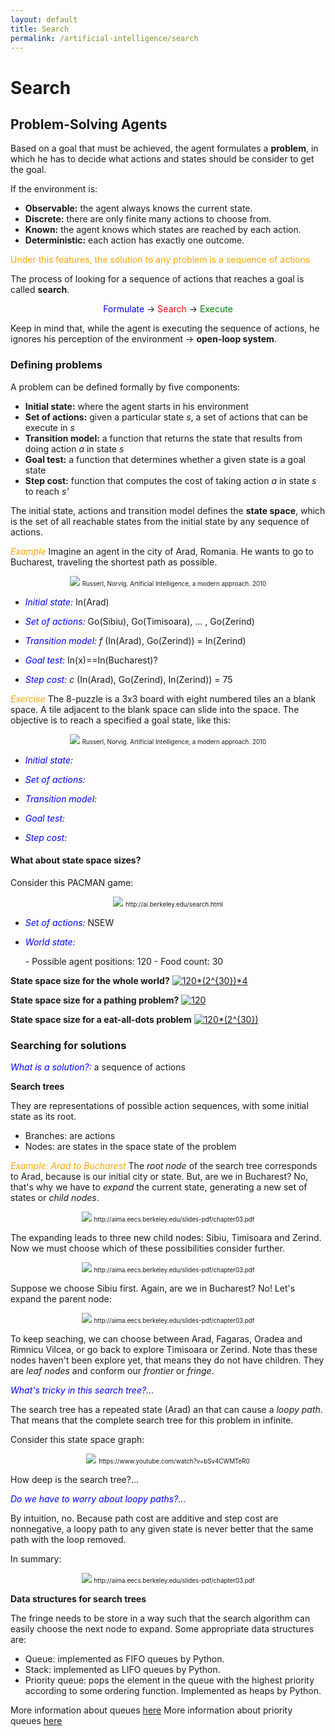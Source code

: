 ```yaml
---
layout: default
title: Search
permalink: /artificial-intelligence/search
---
```


# Search

## Problem-Solving Agents
Based on a goal that must be achieved, the agent formulates a **problem**, in which he has to decide what actions and states should be consider to get the goal.

If the environment is:
- __Observable:__ the agent always knows the current state.
- __Discrete:__ there are only finite many actions to choose from.
- __Known:__ the agent knows which states are reached by each action.
- __Deterministic:__ each action has exactly one outcome.

<font color="orange">Under this features, the solution to any problem is a sequence of actions </font>

The process of looking for a sequence of actions that reaches a goal is called **search**.

<div style="text-align:center">
<font color="blue">Formulate</font> &#8594; <font color="red">Search</font> &#8594; <font color="green">Execute</font>
</div>

Keep in mind that, while the agent is executing the sequence of actions, he ignores his perception of the environment &#8594; **open-loop system**.

### Defining problems
A problem can be defined formally by five components:

- **Initial state:** where the agent starts in his environment
- **Set of actions:** given a particular state _s_,  a set of actions that can be execute in _s_
- **Transition model:** a function that returns the state that results from doing action _a_ in state _s_
- **Goal test:** a function that determines whether a given state is a goal state
- **Step cost:** function that computes the cost of taking action _a_ in state _s_ to reach _s'_

The initial state, actions and transition model defines the **state space**, which is the set of all reachable states from the initial state by any sequence of actions.

<font color="orange"><i>Example</i></font>
Imagine an agent in the city of Arad, Romania. He wants to go to Bucharest, traveling the shortest path as possible.

<div style="text-align:center">
  <img src ="/cstopics/IntroAI/figures/romania.png" />
  <span style="font-size:70%">Russerl, Norvig. Artificial Intelligence, a modern approach. 2010</span>
</div>

- <p><font color="blue"><i>Initial state:</i></font> In(Arad)</p>
- <p><font color="blue"><i>Set of actions:</i></font> Go(Sibiu), Go(Timisoara), ... , Go(Zerind)</p>
- <p><font color="blue"><i>Transition model:</i></font> <i>f </i>(In(Arad), Go(Zerind)) = In(Zerind)</p>
- <p><font color="blue"><i>Goal test:</i></font> In(x)==In(Bucharest)? </p>
- <p><font color="blue"><i>Step cost:</i></font> <i>c</i> (In(Arad), Go(Zerind), In(Zerind)) = 75 </p>


<font color="orange"><i>Exercise</i></font>
The 8-puzzle is a 3x3 board with eight numbered tiles an a blank space. A tile adjacent to the blank space can slide into the space. The objective is to reach a specified a goal state, like this:

<div style="text-align:center">
  <img src ="/cstopics/IntroAI/figures/8puzzle.png" />
  <span style="font-size:70%">Russerl, Norvig. Artificial Intelligence, a modern approach. 2010</span>
</div>

- <p><font color="blue"><i>Initial state:</i></font> </p>
- <p><font color="blue"><i>Set of actions:</i></font> </p>
- <p><font color="blue"><i>Transition model:</i></font> </p>
- <p><font color="blue"><i>Goal test:</i></font> </p>
- <p><font color="blue"><i>Step cost:</i></font>  </p>

#### What about state space sizes?
Consider this PACMAN game:
<div style="text-align:center">
  <img src ="/cstopics/IntroAI/figures/pacman1.png" />
  <span style="font-size:70%">http://ai.berkeley.edu/search.html</span>
</div>

- <p><font color="blue"><i>Set of actions:</i></font> NSEW </p>
- <p><font color="blue"><i>World state:</i></font> </p>
  - Possible agent positions: 120
  - Food count: 30

**State space size for the whole world?**
<a href="https://www.codecogs.com/eqnedit.php?latex=120*(2^{30})*4" target="_blank"><img src="https://latex.codecogs.com/gif.latex?120*(2^{30})*4" title="120*(2^{30})*4" /></a>

**State space size for a pathing problem?**
<a href="https://www.codecogs.com/eqnedit.php?latex=120" target="_blank"><img src="https://latex.codecogs.com/gif.latex?120" title="120" /></a>

**State space size for a eat-all-dots problem**
<a href="https://www.codecogs.com/eqnedit.php?latex=120*(2^{30})" target="_blank"><img src="https://latex.codecogs.com/gif.latex?120*(2^{30})" title="120*(2^{30})" /></a>


### Searching for solutions
<p><font color="blue"><i>What is a solution?:</i></font> a sequence of actions </p>

**Search trees**

They are representations of possible action sequences, with some initial state as its root.
- Branches: are actions
- Nodes: are states in the space state of the problem

<font color="orange"><i>Example: Arad to Bucharest</i></font>
The _root node_ of the search tree corresponds to Arad, because is our initial city or state. But, are we in Bucharest? No, that's why we have to _expand_ the current state, generating a new set of states or _child nodes_.

<div style="text-align:center">
  <img src ="/cstopics/IntroAI/figures/search_tree1.png" />
  <span style="font-size:70%">http://aima.eecs.berkeley.edu/slides-pdf/chapter03.pdf</span>
</div>

The expanding leads to three new child nodes: Sibiu, Timisoara and Zerind. Now we must choose which of these possibilities consider further.

<div style="text-align:center">
  <img src ="/cstopics/IntroAI/figures/search_tree2.png" />
  <span style="font-size:70%">http://aima.eecs.berkeley.edu/slides-pdf/chapter03.pdf</span>
</div>

Suppose we choose Sibiu first. Again, are we in Bucharest? No! Let's expand the parent node:

<div style="text-align:center">
  <img src ="/cstopics/IntroAI/figures/search_tree3.png" />
  <span style="font-size:70%">http://aima.eecs.berkeley.edu/slides-pdf/chapter03.pdf</span>
</div>

To keep seaching, we can choose between Arad, Fagaras, Oradea and Rimnicu Vilcea, or go back to explore Timisoara or Zerind. Note thas these nodes haven't been explore yet, that means they do not have children. They are _leaf nodes_ and conform our _frontier_ or _fringe_.

<font color="blue"><i>What's tricky in this search tree?...</i></font>

The search tree has a repeated state (Arad) an that can cause a _loopy path_. That means that the complete search tree for this problem in infinite.

Consider this state space graph:
<div style="text-align:center">
  <img src ="/cstopics/IntroAI/figures/search_tree4.png" />
  <span style="font-size:70%">https://www.youtube.com/watch?v=bSv4CWMTeR0</span>
</div>

How deep is the search tree?...

<font color="blue"><i>Do we have to worry about loopy paths?...</i></font>

By intuition, no. Because path cost are additive and step cost are nonnegative, a loopy path to any given state is never better that the same path with the loop removed.

In summary:

<div style="text-align:center">
  <img src ="/cstopics/IntroAI/figures/algTreeSearch.png" />
  <span style="font-size:70%">http://aima.eecs.berkeley.edu/slides-pdf/chapter03.pdf</span>
</div>

**Data structures for search trees**

The fringe needs to be store in a way such that the search algorithm can easily choose the next node to expand. Some appropriate data structures are:
- Queue: implemented as FIFO queues by Python.
- Stack:  implemented as LIFO queues by Python.
- Priority queue: pops the element in the queue with the highest priority according to some ordering function. Implemented as heaps by Python.

More information about queues [here](https://docs.python.org/2/tutorial/datastructures.html?highlight=queue)
More information about priority queues [here](https://docs.python.org/2/library/heapq.html)
